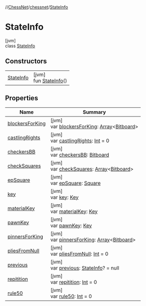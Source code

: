 //[ChessNet](../../../index.md)/[chessnet](../index.md)/[StateInfo](index.md)

# StateInfo

[jvm]\
class [StateInfo](index.md)

## Constructors

| | |
|---|---|
| [StateInfo](-state-info.md) | [jvm]<br>fun [StateInfo](-state-info.md)() |

## Properties

| Name | Summary |
|---|---|
| [blockersForKing](blockers-for-king.md) | [jvm]<br>var [blockersForKing](blockers-for-king.md): [Array](https://kotlinlang.org/api/latest/jvm/stdlib/kotlin/-array/index.html)&lt;[Bitboard](../index.md#610777926%2FClasslikes%2F-1216412040)&gt; |
| [castlingRights](castling-rights.md) | [jvm]<br>var [castlingRights](castling-rights.md): [Int](https://kotlinlang.org/api/latest/jvm/stdlib/kotlin/-int/index.html) = 0 |
| [checkersBB](checkers-b-b.md) | [jvm]<br>var [checkersBB](checkers-b-b.md): [Bitboard](../index.md#610777926%2FClasslikes%2F-1216412040) |
| [checkSquares](check-squares.md) | [jvm]<br>var [checkSquares](check-squares.md): [Array](https://kotlinlang.org/api/latest/jvm/stdlib/kotlin/-array/index.html)&lt;[Bitboard](../index.md#610777926%2FClasslikes%2F-1216412040)&gt; |
| [epSquare](ep-square.md) | [jvm]<br>var [epSquare](ep-square.md): [Square](../-square/index.md) |
| [key](key.md) | [jvm]<br>var [key](key.md): [Key](../index.md#1218344708%2FClasslikes%2F-1216412040) |
| [materialKey](material-key.md) | [jvm]<br>var [materialKey](material-key.md): [Key](../index.md#1218344708%2FClasslikes%2F-1216412040) |
| [pawnKey](pawn-key.md) | [jvm]<br>var [pawnKey](pawn-key.md): [Key](../index.md#1218344708%2FClasslikes%2F-1216412040) |
| [pinnersForKing](pinners-for-king.md) | [jvm]<br>var [pinnersForKing](pinners-for-king.md): [Array](https://kotlinlang.org/api/latest/jvm/stdlib/kotlin/-array/index.html)&lt;[Bitboard](../index.md#610777926%2FClasslikes%2F-1216412040)&gt; |
| [pliesFromNull](plies-from-null.md) | [jvm]<br>var [pliesFromNull](plies-from-null.md): [Int](https://kotlinlang.org/api/latest/jvm/stdlib/kotlin/-int/index.html) = 0 |
| [previous](previous.md) | [jvm]<br>var [previous](previous.md): [StateInfo](index.md)? = null |
| [repitition](repitition.md) | [jvm]<br>var [repitition](repitition.md): [Int](https://kotlinlang.org/api/latest/jvm/stdlib/kotlin/-int/index.html) = 0 |
| [rule50](rule50.md) | [jvm]<br>var [rule50](rule50.md): [Int](https://kotlinlang.org/api/latest/jvm/stdlib/kotlin/-int/index.html) = 0 |
